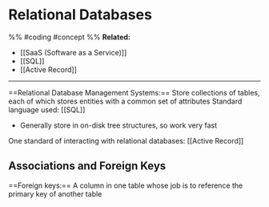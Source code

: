 # Relational Databases 
%%
#coding 
#concept
%%
**Related:**
-  [[SaaS (Software as a Service)]]
-  [[SQL]]
-  [[Active Record]]

--- 

==Relational Database Management Systems:== Store collections of tables, each of which stores entities with a common set of attributes
Standard language used: [[SQL]]
- Generally store in on-disk tree structures, so work very fast

One standard of interacting with relational databases: [[Active Record]]

## Associations and Foreign Keys
==Foreign keys:== A column in one table whose job is to reference the primary key of another table




